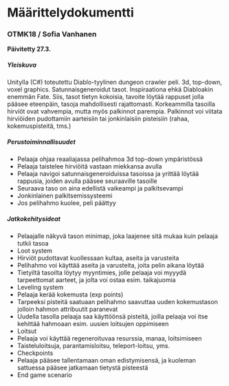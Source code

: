 # Määrittelydokumentti
### OTMK18 / Sofia Vanhanen
**Päivitetty 27.3.**

##### Yleiskuva
Unitylla (C#) toteutettu Diablo-tyylinen dungeon crawler peli. 3d, top-down, voxel graphics.
Satunnaisgeneroidut tasot.
Inspiraationa ehkä Diabloakin enemmän Fate.
Siis, tasot tietyn kokoisia, tavoite löytää rappuset jolla pääsee eteenpäin, tasoja mahdollisesti rajattomasti.
Korkeammilla tasoilla hirviöt ovat vahvempia, mutta myös palkinnot parempia.
Palkinnot voi viitata hirviöiden pudottamiin aarteisiin tai jonkinlaisiin pisteisiin (rahaa, kokemuspisteitä, tms.)

##### Perustoiminnallisuudet
- Pelaaja ohjaa reaaliajassa pelihahmoa 3d top-down ympäristössä
- Pelaaja taistelee hirviöitä vastaan miekkansa avulla
- Pelaaja navigoi satunnaisgeneroiduissa tasoissa ja yrittää löytää rappusia, joiden avulla pääsee seuraaville tasoille
 - Seuraava taso on aina edellistä vaikeampi ja palkitsevampi
- Jonkinlainen palkitsemissysteemi
- Jos pelihahmo kuolee, peli päättyy

##### Jatkokehitysideat
- Pelaajalle näkyvä tason minimap, joka laajenee sitä mukaa kuin pelaaja tutkii tasoa
- Loot system
 - Hirviöt pudottavat kuollessaan kultaa, aseita ja varusteita
 - Pelihahmo voi käyttää aseita ja varusteita, joita pelin aikana löytää
 - Tietyiltä tasoilta löytyy myyntimies, jolle pelaaja voi myyydä tarpeettomat aarteet, ja jolta voi ostaa esim. taikajuomia
- Leveling system
 - Pelaaja kerää kokemusta (exp points)
 - Tarpeeksi pisteitä saatuaan pelihahmo saavuttaa uuden kokemustason jolloin hahmon attribuutit paranevat
 - Uudella tasolla pelaaja saa käyttöönsä pisteitä, joilla pelaaja voi itse kehittää hahmoaan esim. uusien loitsujen oppimiseen
- Loitsut
 - Pelaaja voi käyttää regeneroituvaa resurssia, manaa, loitsimiseen
 - Taisteluloitsuja, parantamisloitsu, teleport-loitsu, yms.
- Checkpoints
 - Pelaaja pääsee tallentamaan oman edistymisensä, ja kuoleman sattuessa pääsee jatkamaan tietystä pisteestä
- End game scenario
